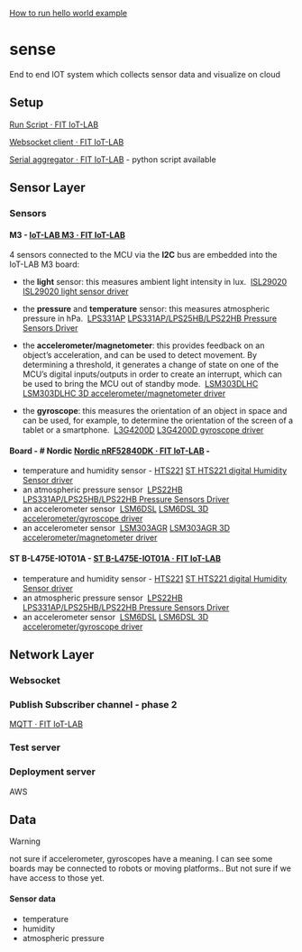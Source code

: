 
[How to run hello world example](HowToRunHello.md)


# sense
End to end IOT system which collects sensor data and visualize on cloud


## Setup 
[Run Script · FIT IoT-LAB](https://www.iot-lab.info/docs/tools/run-script/)

[Websocket client · FIT IoT-LAB](https://www.iot-lab.info/docs/tools/websocket-client/)

[Serial aggregator · FIT IoT-LAB](https://www.iot-lab.info/docs/tools/serial-aggregator/)
	- python script available

## Sensor Layer

### Sensors

#### M3 - [IoT-LAB M3 · FIT IoT-LAB](https://www.iot-lab.info/docs/boards/iot-lab-m3/)
4 sensors connected to the MCU via the **I2C** bus are embedded into the IoT-LAB M3 board:

- the **light** sensor: this measures ambient light intensity in lux.  [ISL29020](https://www.iot-lab.info/assets/misc/docs/iot-lab-m3/ISL29020.pdf)
	[ISL29020 light sensor driver](https://doc.riot-os.org/group__drivers__isl29020.html)
	
- the **pressure** and **temperature** sensor: this measures atmospheric pressure in hPa.  [LPS331AP](https://www.iot-lab.info/assets/misc/docs/iot-lab-m3/LPS331AP.pdf)
	[LPS331AP/LPS25HB/LPS22HB Pressure Sensors Driver](https://doc.riot-os.org/group__drivers__lpsxxx.html)
- the **accelerometer/magnetometer**: this provides feedback on an object’s acceleration, and can be used to detect movement. By determining a threshold, it generates a change of state on one of the MCU’s digital inputs/outputs in order to create an interrupt, which can be used to bring the MCU out of standby mode.  [LSM303DLHC](https://www.iot-lab.info/assets/misc/docs/iot-lab-m3/LSM303DLHC.pdf)
	[LSM303DLHC 3D accelerometer/magnetometer driver](https://doc.riot-os.org/group__drivers__lsm303dlhc.html)
- the **gyroscope**: this measures the orientation of an object in space and can be used, for example, to determine the orientation of the screen of a tablet or a smartphone.  [L3G4200D](https://www.iot-lab.info/assets/misc/docs/iot-lab-m3/L3G4200D.pdf)
	[L3G4200D gyroscope driver](https://doc.riot-os.org/group__drivers__l3g4200d.html)
	

#### Board - # Nordic [Nordic nRF52840DK · FIT IoT-LAB](https://www.iot-lab.info/docs/boards/nordic-nrf52840dk/) -
- temperature and humidity sensor - [HTS221](https://www.st.com/resource/en/datasheet/hts221.pdf)
	[ST HTS221 digital Humidity Sensor driver](https://doc.riot-os.org/group__drivers__hts221.html)
- an atmospheric pressure sensor  [LPS22HB](https://www.st.com/resource/en/datasheet/dm00140895.pdf)
	[LPS331AP/LPS25HB/LPS22HB Pressure Sensors Driver](https://doc.riot-os.org/group__drivers__lpsxxx.html)
- an accelerometer sensor  [LSM6DSL](https://www.st.com/resource/en/datasheet/lsm6dsl.pdf)
	[LSM6DSL 3D accelerometer/gyroscope driver](https://doc.riot-os.org/group__drivers__lsm6dsl.html)
- an accelerometer sensor  [LSM303AGR](https://www.st.com/resource/en/datasheet/lsm303agr.pdf)
	[LSM303AGR 3D accelerometer/magnetometer driver](https://doc.riot-os.org/group__drivers__lsm303agr.html)

#### ST B-L475E-IOT01A - [ST B-L475E-IOT01A · FIT IoT-LAB](https://www.iot-lab.info/docs/boards/st-b-l475e-iot01a/)

- temperature and humidity sensor - [HTS221](https://www.st.com/resource/en/datasheet/hts221.pdf)
	[ST HTS221 digital Humidity Sensor driver](https://doc.riot-os.org/group__drivers__hts221.html)
- an atmospheric pressure sensor  [LPS22HB](https://www.st.com/resource/en/datasheet/dm00140895.pdf)
	[LPS331AP/LPS25HB/LPS22HB Pressure Sensors Driver](https://doc.riot-os.org/group__drivers__lpsxxx.html)
- an accelerometer sensor  [LSM6DSL](https://www.st.com/resource/en/datasheet/lsm6dsl.pdf)
	[LSM6DSL 3D accelerometer/gyroscope driver](https://doc.riot-os.org/group__drivers__lsm6dsl.html)


## Network Layer

### Websocket 
### Publish Subscriber channel - phase 2
[MQTT · FIT IoT-LAB](https://www.iot-lab.info/docs/tools/mqtt-broker/)

### Test server

### Deployment server

AWS

## Data 

>[!WARNING]
>not sure if accelerometer, gyroscopes have a meaning. 
>I can see some boards may be connected to robots or moving platforms.. But not sure if we have access to those yet.

#### Sensor data
- temperature
- humidity
- atmospheric pressure